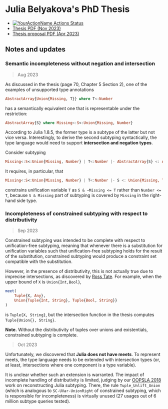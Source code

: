 # Julia Belyakova's PhD Thesis

- [![YourActionName Actions Status](https://github.com/prl-julia/jb-thesis/workflows/CI/badge.svg)](https://github.com/prl-julia/jb-thesis/actions)
- [Thesis PDF (Nov 2023)](https://github.com/prl-julia/jb-thesis/blob/build/main.pdf)
- [Thesis proposal PDF (Apr 2023)](proposal/main.pdf)

## Notes and updates

### Semantic incompleteness without negation and intersection

> Aug 2023

As discussed in the thesis (page 70, Chapter 5 Section 2),
one of the examples of unsupported type annotations

```julia
AbstractArray{Union{Missing, T}} where T<:Number
```

has a semantically equivalent one that is representable under the restriction:

```julia
AbstractArray{S} where Missing<:S<:Union{Missing, Number}
```

According to Julia 1.8.5, the former type is a subtype of the latter
but not vice versa.
Interestingly, to derive the second subtyping syntactically,
the type language would need to support **intersection and negation types**.

Consider subtyping

```julia
Missing<:S<:Union{Missing, Number} | T<:Number |- AbstractArray{S} <: AbstractArray{Union{Missing, T}}
```

It requires, in particular, that

```julia
Missing<:S<:Union{Missing, Number} | T<:Number |- S <: Union{Missing, T}
```

constrains unification variable `T` as `S & ~Missing <= T` rather than
`Number <= T`, because `S & Missing` part of subtyping is covered by
`Missing` in the right-hand side type.

### Incompleteness of constrained subtyping with respect to distributivity

> Sep 2023

Constrained subtyping was intended to be complete with respect to
unification-free subtyping, meaning that whenever there is a substitution
for unification variables such that unification-free subtyping holds
for the result of the substitution,
constrained subtyping would produce a constraint set compatible with the
substitution.

However, in the presence of distributivity, this is not actually true
due to imprecise intersections, as discovered by [Ross Tate](https://rosstate.org/).
For example, when the upper bound of `X` is `Union{Int,Bool}`,

```julia
meet(
    Tuple{X, Any}, 
    Union{Tuple{Int, String}, Tuple{Bool, String}}
)
```

is `Tuple{X, String}`,
but the intersection function in the thesis computes `Tuple{Union{}, String}`.

**Note.** Without the distributivity of tuples over unions and existentials,
constrained subtyping is complete.

> Oct 2023

Unfortunately, we discovered that **Julia does not have meets**.
To represent meets, the type language needs to be extended with
intersection types (or, at least, intersections where one component
is a type variable).

It is unclear whether such an extension is warranted.
The impact of incomplete handling of distributivity is limited,
judging by our [OOPSLA 2018](https://julbinb.github.io/papers.html#oopsla2018)
work on reconstructing Julia subtyping.
There, the rule `Tuple_Unlift_Union` (which is analogous to `SC-UVar-UnionRight`
of constrained subtyping, which is responsible for incompleteness)
is virtually unused (27 usages out of 6 million subtype queries tested).
